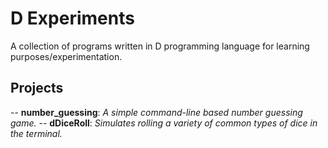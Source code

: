 # D Experiments
A collection of programs written in D programming language for learning purposes/experimentation.

## Projects
-- **number_guessing**:  *A simple command-line based number guessing game.*
-- **dDiceRoll**: *Simulates rolling a variety of common types of dice in the terminal.*